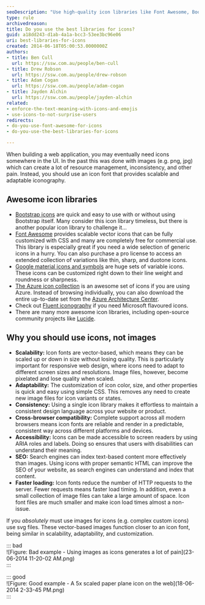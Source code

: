 ```yaml
---
seoDescription: "Use high-quality icon libraries like Font Awesome, Bootstrap icons, or Google material icons to elevate your website's user experience and improve its search engine ranking."
type: rule
archivedreason: 
title: Do you use the best libraries for icons?
guid: a18dd243-d1ab-4a1a-bcc3-53ee3bc96e06
uri: best-libraries-for-icons
created: 2014-06-18T05:00:53.0000000Z
authors:
- title: Ben Cull
  url: https://ssw.com.au/people/ben-cull
- title: Drew Robson
  url: https://ssw.com.au/people/drew-robson
- title: Adam Cogan
  url: https://ssw.com.au/people/adam-cogan
- title: Jayden Alchin
  url: https://ssw.com.au/people/jayden-alchin
related: 
- enforce-the-text-meaning-with-icons-and-emojis
- use-icons-to-not-surprise-users
redirects:
- do-you-use-font-awesome-for-icons
- do-you-use-the-best-libraries-for-icons

---
```


When building a web application, you may eventually need icons somewhere in the UI. In the past this was done with images (e.g. png, jpg) which can create a lot of resource management, inconsistency, and other pain. Instead, you should use an icon font that provides scalable and adaptable iconography.

<!--endintro-->

## Awesome icon libraries

* [Bootstrap icons](https://icons.getbootstrap.com/) are quick and easy to use with or without using Bootstrap itself. Many consider this icon library timeless, but there is another popular icon library to challenge it...
* [Font Awesome](https://fontawesome.com/) provides scalable vector icons that can be fully customized with CSS and many are completely free for commercial use. This library is especially great if you need a wide selection of generic icons in a hurry. You can also purchase a pro license to access an extended collection of variations like thin, sharp, and duotone icons.
* [Google material icons and symbols](https://fonts.google.com/icons) are huge sets of variable icons. These icons can be customized right down to their line weight and roundness or sharpness.
* [The Azure icon collection](http://code.benco.io/icon-collection/) is an awesome set of icons if you are using Azure. Instead of browsing individually, you can also download the entire up-to-date set from the [Azure Architecture Center](https://learn.microsoft.com/en-us/azure/architecture/icons/#icon-terms).
* Check out [Fluent iconography](https://fluent2.microsoft.design/iconography) if you need Microsoft flavoured icons.
* There are many more awesome icon libraries, including open-source community projects like [Lucide](https://lucide.dev/).

## Why you should use icons, not images

* **Scalability:** Icon fonts are vector-based, which means they can be scaled up or down in size without losing quality. This is particularly important for responsive web design, where icons need to adapt to different screen sizes and resolutions. Image files, however, become pixelated and lose quality when scaled.
* **Adaptability:** The customization of icon color, size, and other properties is quick and easy using simple CSS. This removes any need to create new image files for icon variants or states.
* **Consistency:** Using a single icon library makes it effortless to maintain a consistent design language across your website or product.
* **Cross-browser compatibility:** Complete support across all modern browsers means icon fonts are reliable and render in a predictable, consistent way across different platforms and devices.
* **Accessibility:** Icons can be made accessible to screen readers by using ARIA roles and labels. Doing so ensures that users with disabilities can understand their meaning.
* **SEO:** Search engines can index text-based content more effectively than images. Using icons with proper semantic HTML can improve the SEO of your website, as search engines can understand and index that content.
* **Faster loading:** Icon fonts reduce the number of HTTP requests to the server. Fewer requests means faster load timing. In addition, even a small collection of image files can take a large amount of space. Icon font files are much smaller and make icon load times almost a non-issue.

If you _absolutely_ must use images for icons (e.g. complex custom icons) use svg files. These vector-based images function closer to an icon font, being similar in scalability, adaptability, and customization.

::: bad  
![Figure: Bad example - Using images as icons generates a lot of pain](23-06-2014 11-20-02 AM.png)  
:::

::: good  
![Figure: Good example - A 5x scaled paper plane icon on the web](18-06-2014 2-33-45 PM.png)  
:::
